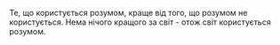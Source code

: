 Те, що користується розумом, краще від того, що розумом не користується. Нема нічого кращого за світ - отож світ користується розумом.